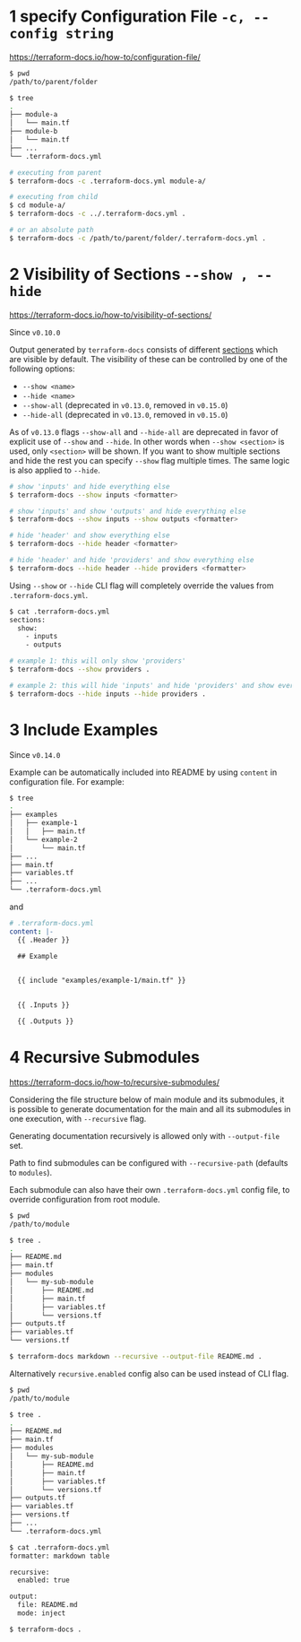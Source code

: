 
# 1 specify Configuration File `-c, --config string`

https://terraform-docs.io/how-to/configuration-file/

```bash
$ pwd
/path/to/parent/folder

$ tree
.
├── module-a
│   └── main.tf
├── module-b
│   └── main.tf
├── ...
└── .terraform-docs.yml

# executing from parent
$ terraform-docs -c .terraform-docs.yml module-a/

# executing from child
$ cd module-a/
$ terraform-docs -c ../.terraform-docs.yml .

# or an absolute path
$ terraform-docs -c /path/to/parent/folder/.terraform-docs.yml .
```


# 2 Visibility of Sections `--show , --hide `
https://terraform-docs.io/how-to/visibility-of-sections/


Since `v0.10.0`

Output generated by `terraform-docs` consists of different [sections](https://terraform-docs.io/user-guide/configuration/sections/) which are visible by default. The visibility of these can be controlled by one of the following options:

- `--show <name>`
- `--hide <name>`
- `--show-all` (deprecated in `v0.13.0`, removed in `v0.15.0`)
- `--hide-all` (deprecated in `v0.13.0`, removed in `v0.15.0`)

As of `v0.13.0` flags `--show-all` and `--hide-all` are deprecated in favor of explicit use of `--show` and `--hide`. In other words when `--show <section>` is used, only `<section>` will be shown. If you want to show multiple sections and hide the rest you can specify `--show` flag multiple times. The same logic is also applied to `--hide`.

```bash
# show 'inputs' and hide everything else
$ terraform-docs --show inputs <formatter>

# show 'inputs' and show 'outputs' and hide everything else
$ terraform-docs --show inputs --show outputs <formatter>

# hide 'header' and show everything else
$ terraform-docs --hide header <formatter>

# hide 'header' and hide 'providers' and show everything else
$ terraform-docs --hide header --hide providers <formatter>
```

Using `--show` or `--hide` CLI flag will completely override the values from `.terraform-docs.yml`.

```bash
$ cat .terraform-docs.yml
sections:
  show:
    - inputs
    - outputs

# example 1: this will only show 'providers'
$ terraform-docs --show providers .

# example 2: this will hide 'inputs' and hide 'providers' and show everything else
$ terraform-docs --hide inputs --hide providers .
```


# 3 Include Examples

Since `v0.14.0`

Example can be automatically included into README by using `content` in configuration file. For example:

```bash
$ tree
.
├── examples
│   ├── example-1
│   │   ├── main.tf
│   └── example-2
│       └── main.tf
├── ...
├── main.tf
├── variables.tf
├── ...
└── .terraform-docs.yml
```

and



```yaml
# .terraform-docs.yml
content: |-
  {{ .Header }}

  ## Example

 
  {{ include "examples/example-1/main.tf" }}
  

  {{ .Inputs }}

  {{ .Outputs }}  
```


# 4 Recursive Submodules

https://terraform-docs.io/how-to/recursive-submodules/

Considering the file structure below of main module and its submodules, it is possible to generate documentation for the main and all its submodules in one execution, with `--recursive` flag.

Generating documentation recursively is allowed only with `--output-file` set.

Path to find submodules can be configured with `--recursive-path` (defaults to `modules`).

Each submodule can also have their own `.terraform-docs.yml` config file, to override configuration from root module.

```bash
$ pwd
/path/to/module

$ tree .
.
├── README.md
├── main.tf
├── modules
│   └── my-sub-module
│       ├── README.md
│       ├── main.tf
│       ├── variables.tf
│       └── versions.tf
├── outputs.tf
├── variables.tf
└── versions.tf

$ terraform-docs markdown --recursive --output-file README.md .
```

Alternatively `recursive.enabled` config also can be used instead of CLI flag.

```bash
$ pwd
/path/to/module

$ tree .
.
├── README.md
├── main.tf
├── modules
│   └── my-sub-module
│       ├── README.md
│       ├── main.tf
│       ├── variables.tf
│       └── versions.tf
├── outputs.tf
├── variables.tf
├── versions.tf
├── ...
└── .terraform-docs.yml

$ cat .terraform-docs.yml
formatter: markdown table

recursive:
  enabled: true

output:
  file: README.md
  mode: inject

$ terraform-docs .
```


